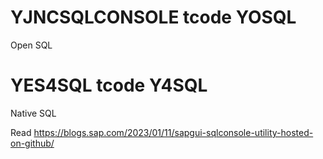 # YJNCSQLCONSOLE tcode YOSQL
Open SQL

# YES4SQL tcode Y4SQL
Native SQL

Read https://blogs.sap.com/2023/01/11/sapgui-sqlconsole-utility-hosted-on-github/
